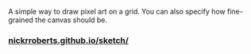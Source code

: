 A simple way to draw pixel art on a grid. You can also specify how fine-grained the canvas should be.

### [nickrroberts.github.io/sketch/](nickrroberts.github.io/sketch/)